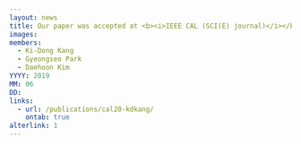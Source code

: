 ```yaml
---
layout: news
title: Our paper was accepted at <b><i>IEEE CAL (SCI(E) journal)</i></b>.
images:
members:
  - Ki-Dong Kang
  - Gyeongseo Park
  - Daehoon Kim
YYYY: 2019
MM: 06
DD: 
links:
  - url: /publications/cal20-kdkang/
    ontab: true
alterlink: 1
---
```

